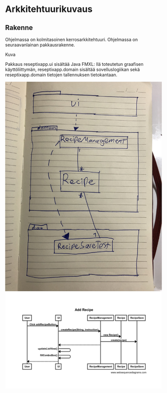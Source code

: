# Arkkitehtuurikuvaus

## Rakenne 

Ohjelmassa on kolmitasoinen kerrosarkkitehtuuri. Ohjelmassa on seuraavanlainan pakkausrakenne.

Kuva 




Pakkaus reseptixapp.ui sisältää Java FMXL: llä toteutetun graafisen käyttöliittymän, reseptixapp.domain sisältää sovelluslogiikan sekä reseptixapp.domain tietojen tallennuksen tietokantaan. 


<img src="https://github.com/Eddiejjay/ot-harjoitustyo/blob/master/ReseptiXApp/dokumentaatio/Kuvat/luokkaPakkausAlustava.jpg">
<img src="https://github.com/Eddiejjay/ot-harjoitustyo/blob/master/ReseptiXApp/dokumentaatio/Kuvat/AddRecipeSekvenssikaavio.png">
